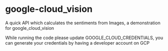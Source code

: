 # google-cloud_vision

A quick API which calculates the sentiments from Images, a demonstration for google_cloud_vision 

While running the code please update GOOGLE_CLOUD_CREDENTIALS, you can generate your credentials by having a developer account on GCP

